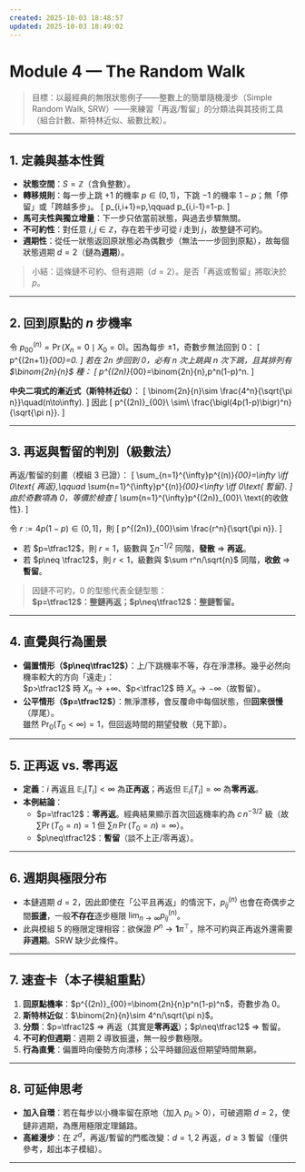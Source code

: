 ```yaml
---
created: 2025-10-03 18:48:57
updated: 2025-10-03 18:49:02
---
```


# Module 4 — The Random Walk

> 目標：以最經典的無限狀態例子——整數上的簡單隨機漫步（Simple Random Walk, SRW）——來練習「再返/暫留」的分類法與其技術工具（組合計數、斯特林近似、級數比較）。

---

## 1. 定義與基本性質

- **狀態空間**：$S=\mathbb{Z}$（含負整數）。
- **轉移規則**：每一步上跳 $+1$ 的機率 $p\in(0,1)$，下跳 $-1$ 的機率 $1-p$；無「停留」或「跨越多步」。
  \[
  p_{i,i+1}=p,\qquad p_{i,i-1}=1-p.
  \]
- **馬可夫性與獨立增量**：下一步只依當前狀態，與過去步驟無關。
- **不可約性**：對任意 $i,j\in\mathbb{Z}$，存在若干步可從 $i$ 走到 $j$，故整鏈不可約。
- **週期性**：從任一狀態返回原狀態必為偶數步（無法一一步回到原點），故每個狀態週期 $d=2$（鏈為**週期**）。

> 小結：這條鏈不可約、但有週期（$d=2$）。是否「再返或暫留」將取決於 $p$。

---

## 2. 回到原點的 $n$ 步機率

令 $p^{(n)}_{00}=\Pr(X_n=0\mid X_0=0)$。因為每步 $\pm 1$，奇數步無法回到 0：
\[
p^{(2n+1)}_{00}=0.
\]
若在 $2n$ 步回到 0，必有 $n$ 次上跳與 $n$ 次下跳，且其排列有 $\binom{2n}{n}$ 種：
\[
p^{(2n)}_{00}=\binom{2n}{n}\,p^n(1-p)^n.
\]

**中央二項式的漸近式（斯特林近似）**：
\[
\binom{2n}{n}\sim \frac{4^n}{\sqrt{\pi n}}\quad(n\to\infty).
\]
因此
\[
p^{(2n)}_{00}\ \sim\ \frac{\bigl(4p(1-p)\bigr)^n}{\sqrt{\pi n}}.
\]

---

## 3. 再返與暫留的判別（級數法）

再返/暫留的刻畫（模組 3 已證）：
\[
\sum_{n=1}^{\infty}p^{(n)}_{00}=\infty \iff 0\text{ 再返},\qquad
\sum_{n=1}^{\infty}p^{(n)}_{00}<\infty \iff 0\text{ 暫留}.
\]
由於奇數項為 0，等價於檢查
\[
\sum_{n=1}^{\infty}p^{(2n)}_{00}\ \text{的收斂性}.
\]

令 $r:=4p(1-p)\in(0,1]$，則
\[
p^{(2n)}_{00}\sim \frac{r^n}{\sqrt{\pi n}}.
\]

- 若 $p=\tfrac12$，則 $r=1$，級數與 $\sum n^{-1/2}$ 同階，**發散** ⇒ **再返**。
- 若 $p\neq \tfrac12$，則 $r<1$，級數與 $\sum r^n/\sqrt{n}$ 同階，**收斂** ⇒ **暫留**。

> 因鏈不可約，0 的型態代表全鏈型態：  
> **$p=\tfrac12$：整鏈再返；$p\neq\tfrac12$：整鏈暫留。**

---

## 4. 直覺與行為圖景

- **偏置情形（$p\neq\tfrac12$）**：上/下跳機率不等，存在淨漂移。幾乎必然向機率較大的方向「遠走」：  
  $p>\tfrac12$ 時 $X_n\to +\infty$、$p<\tfrac12$ 時 $X_n\to -\infty$（故暫留）。
- **公平情形（$p=\tfrac12$）**：無淨漂移，會反覆命中每個狀態，但**回來很慢**（厚尾）。  
  雖然 $\Pr_0(T_0<\infty)=1$，但回返時間的期望發散（見下節）。

---

## 5. 正再返 vs. 零再返

- **定義**：$i$ 再返且 $\mathbb{E}_i[T_i]<\infty$ 為**正再返**；再返但 $\mathbb{E}_i[T_i]=\infty$ 為**零再返**。
- **本例結論**：
  - $p=\tfrac12$：**零再返**。經典結果顯示首次回返機率約為 $c\,n^{-3/2}$ 級（故 $\sum \Pr(T_0=n)=1$ 但 $\sum n\,\Pr(T_0=n)=\infty$）。
  - $p\neq\tfrac12$：**暫留**（談不上正/零再返）。

---

## 6. 週期與極限分布

- 本鏈週期 $d=2$，因此即使在「公平且再返」的情況下，$p^{(n)}_{ij}$ 也會在奇偶步之間**振盪**，一般**不存在**逐步極限 $\lim_{n\to\infty}p^{(n)}_{ij}$。
- 此與模組 5 的極限定理相容：欲保證 $P^n\to \mathbf{1}\pi^\top$，除不可約與正再返外還需要**非週期**。SRW 缺少此條件。

---

## 7. 速查卡（本子模組重點）

1. **回原點機率**：$p^{(2n)}_{00}=\binom{2n}{n}p^n(1-p)^n$，奇數步為 0。  
2. **斯特林近似**：$\binom{2n}{n}\sim 4^n/\sqrt{\pi n}$。  
3. **分類**：$p=\tfrac12$ ⇒ 再返（其實是**零再返**）；$p\neq\tfrac12$ ⇒ 暫留。  
4. **不可約但週期**：週期 2 導致振盪，無一般步數極限。  
5. **行為直覺**：偏置時向優勢方向漂移；公平時雖回返但期望時間無窮。

---

## 8. 可延伸思考

- **加入自環**：若在每步以小機率留在原地（加入 $p_{ii}>0$），可破週期 $d=2$，使鏈非週期，為應用極限定理鋪路。
- **高維漫步**：在 $\mathbb{Z}^d$，再返/暫留的門檻改變：$d=1,2$ 再返，$d\ge3$ 暫留（僅供參考，超出本子模組）。

---